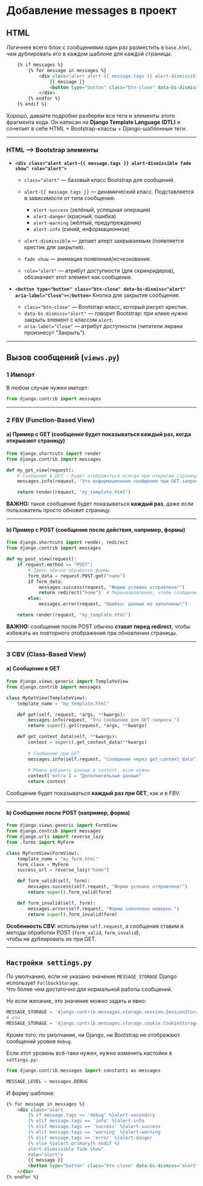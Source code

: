 # Добавление messages в проект

## HTML

Логичнее всего блок с сообщениями один раз разместить в `base.html`,   
чем дублировать его в каждом шаблоне для каждой страницы.


```html
    {% if messages %}
        {% for message in messages %}
            <div class="alert alert-{{ message.tags }} alert-dismissible fade show" role="alert">
                {{ message }}
                <button type="button" class="btn-close" data-bs-dismiss="alert" aria-label="Close"></button>
            </div>
        {% endfor %}
    {% endif %}
```

Хорошо, давайте подробно разберём все теги и элементы этого фрагмента кода. Он написан на **Django Template Language (DTL)** и сочетает в себе HTML + Bootstrap-классы + Django-шаблонные теги.

---

### HTML --> Bootstrap элементы

* **`<div class="alert alert-{{ message.tags }} alert-dismissible fade show" role="alert">`**

  * `class="alert"` — базовый класс Bootstrap для сообщений.
  * `alert-{{ message.tags }}` — динамический класс. Подставляется в зависимости от типа сообщения:

    * `alert-success` (зелёный, успешная операция)
    * `alert-danger` (красный, ошибка)
    * `alert-warning` (жёлтый, предупреждение)
    * `alert-info` (синий, информационное)
  * `alert-dismissible` — делает алерт закрываемым (появляется крестик для закрытия).
  * `fade show` — анимация появления/исчезновения.
  * `role="alert"` — атрибут доступности (для скринридеров), обозначает этот элемент как сообщение.

* **`<button type="button" class="btn-close" data-bs-dismiss="alert" aria-label="Close"></button>`**
  Кнопка для закрытия сообщения.

  * `class="btn-close"` — Bootstrap-класс, который рисует крестик.
  * `data-bs-dismiss="alert"` — говорит Bootstrap: при клике нужно закрыть элемент с классом `alert`.
  * `aria-label="Close"` — атрибут доступности (читатели экрана произнесут "Закрыть").

---

## Вызов сообщений (`views.py`)

### 1 Импорт

В любом случае нужен импорт:

```python
from django.contrib import messages
```

---

### 2 FBV (Function-Based View)

#### a) Пример с GET (сообщение будет показываться **каждый раз**, когда открывают страницу)

```python
from django.shortcuts import render
from django.contrib import messages

def my_get_view(request):
    # Сообщение в GET – будет отображаться всегда при открытии страницы
    messages.info(request, "Это информационное сообщение при GET-запросе.")

    return render(request, "my_template.html")
```

**ВАЖНО:** такое сообщение будет показываться **каждый раз**, даже если пользователь просто обновит страницу.

---

#### b) Пример с POST (сообщение после действия, например, формы)

```python
from django.shortcuts import render, redirect
from django.contrib import messages

def my_post_view(request):
    if request.method == "POST":
        # Здесь обычно обработка формы
        form_data = request.POST.get("name")
        if form_data:
            messages.success(request, "Форма успешно отправлена!")
            return redirect("home")  # Перенаправление, чтобы сообщение не повторялось
        else:
            messages.error(request, "Ошибка: данные не заполнены!")

    return render(request, "my_template.html")
```

**ВАЖНО:** сообщения после POST обычно **ставят перед redirect**, чтобы избежать их повторного отображения при обновлении страницы.

---

### 3 CBV (Class-Based View)

#### a) Сообщение в GET

```python
from django.views.generic import TemplateView
from django.contrib import messages

class MyGetView(TemplateView):
    template_name = "my_template.html"

    def get(self, request, *args, **kwargs):
        messages.info(request, "Это сообщение для GET-запроса.")
        return super().get(request, *args, **kwargs)

    def get_context_data(self, **kwargs):
        context = super().get_context_data(**kwargs)
        
        # Сообщение при GET
        messages.info(self.request, "Сообщение через get_context_data")
        
        # Можно добавить данные в context, если нужно
        context['extra'] = "Дополнительные данные"
        return context
```

Сообщение будет показываться **каждый раз при GET**, как и в FBV.

---

#### b) Сообщение после POST (например, форма)

```python
from django.views.generic import FormView
from django.contrib import messages
from django.urls import reverse_lazy
from .forms import MyForm

class MyFormView(FormView):
    template_name = "my_form.html"
    form_class = MyForm
    success_url = reverse_lazy("home")

    def form_valid(self, form):
        messages.success(self.request, "Форма успешно отправлена!")
        return super().form_valid(form)

    def form_invalid(self, form):
        messages.error(self.request, "Форма заполнена неверно.")
        return super().form_invalid(form)
```

**Особенность CBV:** используем `self.request`, а сообщения ставим в методы обработки POST (`form_valid`, `form_invalid`),  
чтобы не дублировать их при GET.

---

## `Настройки settings.py`

По умолчанию, если не указано значение `MESSAGE_STORAGE` Django использует `FallbackStorage`.      
Что более чем достаточно для нормальной работы сообщений.

Но если желание, это значение можно задать и явно:

```python
MESSAGE_STORAGE = 'django.contrib.messages.storage.session.SessionStorage'
# или
MESSAGE_STORAGE = 'django.contrib.messages.storage.cookie.CookieStorage'
```

Кроме того, по умолчание, ни Django, ни Bootstrap не отображают сообщений уровня `debug`.

Если этот уровень всё-таки нужен, нужно изменить настойки в `settings.py`:

```python
from django.contrib.messages import constants as messages

MESSAGE_LEVEL = messages.DEBUG
```

И форму шаблона:

```html
{% for message in messages %}
    <div class="alert 
        {% if message.tags == 'debug' %}alert-secondary
        {% elif message.tags == 'info' %}alert-info
        {% elif message.tags == 'success' %}alert-success
        {% elif message.tags == 'warning' %}alert-warning
        {% elif message.tags == 'error' %}alert-danger
        {% else %}alert-primary{% endif %} 
        alert-dismissible fade show" 
        role="alert">
        {{ message }}
        <button type="button" class="btn-close" data-bs-dismiss="alert" aria-label="Close"></button>
    </div>
{% endfor %}

```
